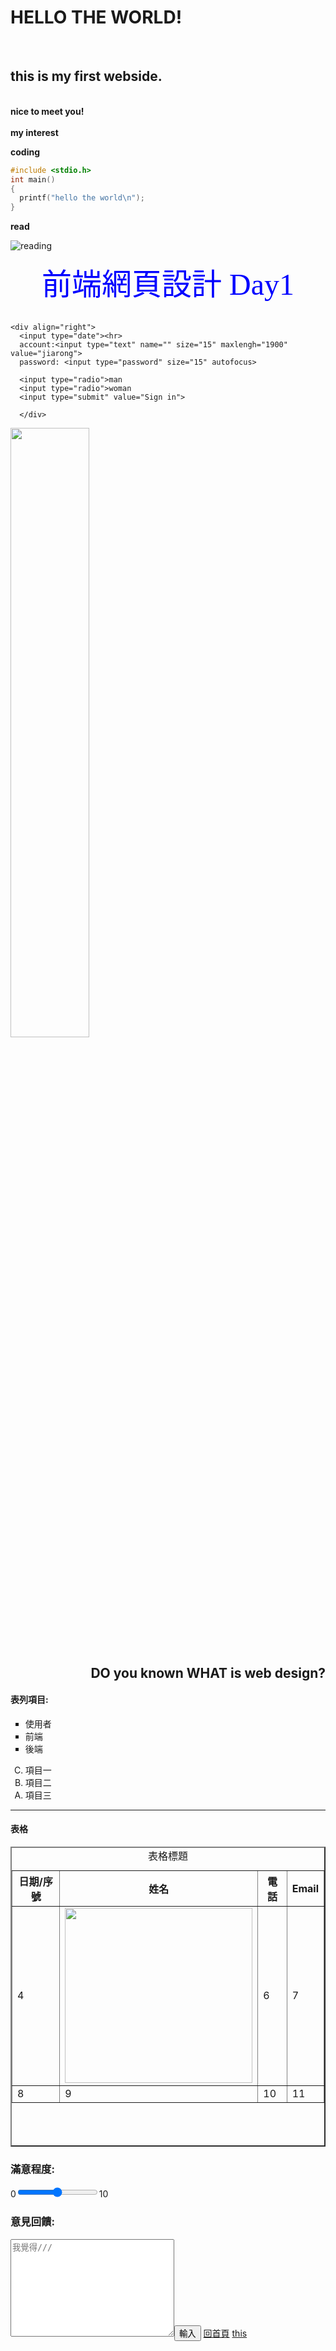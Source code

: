 <h1>HELLO THE WORLD!</h1> <br>
<h2> this is my first webside.</h2> <br>
<strong> nice to meet you! </strong><br>
<br>
<strong> my interest </strong><br>

**coding**

```c
#include <stdio.h>
int main()
{
  printf("hello the world\n");
}
```
**read**

![reading](https://ecy1979.files.wordpress.com/2020/04/98b79a4e-fefb-11e8-aebf-99e208d3e521.jpeg)

<heede>
<title>110年7月23日</title>  
 <style>
   .red {color:"red"}
  </style>
</heede>
<body>
 <center><font face="標楷體" color="0000FF" size=+4>前端網頁設計 Day1</font></center>  <br>
  <forn>
    
    <div align="right">
      <input type="date"><hr>
      account:<input type="text" name="" size="15" maxlengh="1900" value="jiarong">
      password: <input type="password" size="15" autofocus>
       
      <input type="radio">man
      <input type="radio">woman
      <input type="submit" value="Sign in">
      
      </div>
    
  </forn>
  <div align="left"><img src="https://ithelp.ithome.com.tw/upload/images/20200420/20124548MtMDOLDe86.png" alt="" height="50%"></div>
 <div align="right"><p>
    <h2 id="this">DO you known WHAT is web design?</h2>
  </p></div>
<h4>表列項目:</h4>
<ul type="square">
  <li>使用者</li>
  <li>前端</li>
  <li>後端</li>
 </ul>
<ol type="A" reversed>
  <li>項目一</li>
  <li>項目二</li>
  <li>項目三</li>
</ol>
<hr>
<h4>表格</h4>
<table width="560" height="480" border="2">
  <caption>表格標題</caption>
  <tr>
    <th>日期/序號</th>
    <th>姓名</th>
    <th>電話</th>
    <th>Email</th>
  </tr>
  <tr>
    <td>4</td>
    <td> <img src="https://www.targets.com.tw/uploads/blog/40_1.jpg" alt="" width="300" height="280"></td>
    <td>6</td>
    <td>7</td>
  </tr>
  <tr>
    <td>8</td>
    <td>9</td>
    <td>10</td>
    <td>11</td>
  </tr>
</table>
<h3>滿意程度:</h3>
0<input type="range" min="0" max="10" step="1">10
<h3>意見回饋:</h3>
<textarea name="" id="" cols="30" rows="10" placeholder="我覺得///"></textarea><input type="button" value="輸入">
 <a href="#top">回首頁</a>
<a href="#this">this</a>
  

</body>

